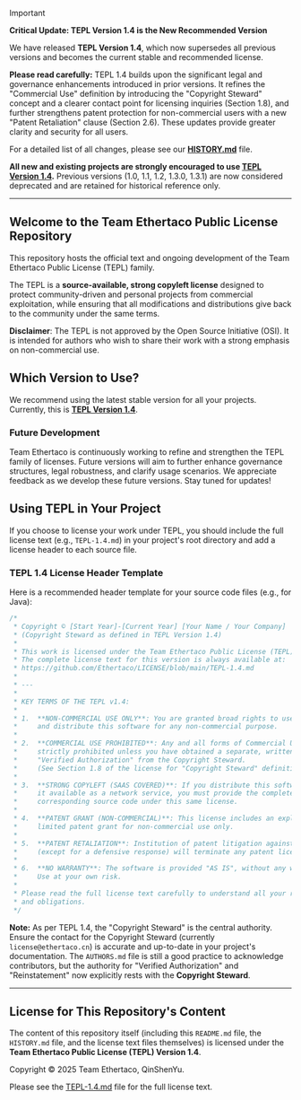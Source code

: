 > [!IMPORTANT]
> **Critical Update: TEPL Version 1.4 is the New Recommended Version**
>
> We have released **TEPL Version 1.4**, which now supersedes all previous versions and becomes the current stable and recommended license.
>
> **Please read carefully:** TEPL 1.4 builds upon the significant legal and governance enhancements introduced in prior versions. It refines the "Commercial Use" definition by introducing the "Copyright Steward" concept and a clearer contact point for licensing inquiries (Section 1.8), and further strengthens patent protection for non-commercial users with a new "Patent Retaliation" clause (Section 2.6). These updates provide greater clarity and security for all users.
>
> For a detailed list of all changes, please see our **[HISTORY.md](HISTORY.md)** file.
>
> **All new and existing projects are strongly encouraged to use [TEPL Version 1.4](TEPL-1.4.md).** Previous versions (1.0, 1.1, 1.2, 1.3.0, 1.3.1) are now considered deprecated and are retained for historical reference only.

---

## Welcome to the Team Ethertaco Public License Repository

This repository hosts the official text and ongoing development of the Team Ethertaco Public License (TEPL) family.

The TEPL is a **source-available, strong copyleft license** designed to protect community-driven and personal projects from commercial exploitation, while ensuring that all modifications and distributions give back to the community under the same terms.

**Disclaimer**: The TEPL is not approved by the Open Source Initiative (OSI). It is intended for authors who wish to share their work with a strong emphasis on non-commercial use.

## Which Version to Use?

We recommend using the latest stable version for all your projects. Currently, this is **[TEPL Version 1.4](TEPL-1.4.md)**.

### Future Development

Team Ethertaco is continuously working to refine and strengthen the TEPL family of licenses. Future versions will aim to further enhance governance structures, legal robustness, and clarify usage scenarios. We appreciate feedback as we develop these future versions. Stay tuned for updates!

## Using TEPL in Your Project

If you choose to license your work under TEPL, you should include the full license text (e.g., `TEPL-1.4.md`) in your project's root directory and add a license header to each source file.

### TEPL 1.4 License Header Template

Here is a recommended header template for your source code files (e.g., for Java):

```java
/*
 * Copyright © [Start Year]-[Current Year] [Your Name / Your Company]
 * (Copyright Steward as defined in TEPL Version 1.4)
 *
 * This work is licensed under the Team Ethertaco Public License (TEPL) Version 1.4.
 * The complete license text for this version is always available at:
 * https://github.com/Ethertaco/LICENSE/blob/main/TEPL-1.4.md
 *
 * ---
 *
 * KEY TERMS OF THE TEPL v1.4:
 *
 * 1.  **NON-COMMERCIAL USE ONLY**: You are granted broad rights to use, modify,
 *     and distribute this software for any non-commercial purpose.
 *
 * 2.  **COMMERCIAL USE PROHIBITED**: Any and all forms of Commercial Use are
 *     strictly prohibited unless you have obtained a separate, written
 *     "Verified Authorization" from the Copyright Steward.
 *     (See Section 1.8 of the license for "Copyright Steward" definition and contact)
 *
 * 3.  **STRONG COPYLEFT (SAAS COVERED)**: If you distribute this software or make
 *     it available as a network service, you must provide the complete and
 *     corresponding source code under this same license.
 *
 * 4.  **PATENT GRANT (NON-COMMERCIAL)**: This license includes an explicit,
 *     limited patent grant for non-commercial use only.
 *
 * 5.  **PATENT RETALIATION**: Institution of patent litigation against any entity
 *     (except for a defensive response) will terminate any patent licenses granted to you.
 *
 * 6.  **NO WARRANTY**: The software is provided "AS IS", without any warranty.
 *     Use at your own risk.
 *
 * Please read the full license text carefully to understand all your rights
 * and obligations.
 */
```

**Note:** As per TEPL 1.4, the "Copyright Steward" is the central authority. Ensure the contact for the Copyright Steward (currently `license@ethertaco.cn`) is accurate and up-to-date in your project's documentation. The `AUTHORS.md` file is still a good practice to acknowledge contributors, but the authority for "Verified Authorization" and "Reinstatement" now explicitly rests with the **Copyright Steward**.

---

## License for This Repository's Content

The content of this repository itself (including this `README.md` file, the `HISTORY.md` file, and the license text files themselves) is licensed under the **Team Ethertaco Public License (TEPL) Version 1.4**.

Copyright © 2025 Team Ethertaco, QinShenYu.

Please see the [TEPL-1.4.md](TEPL-1.4.md) file for the full license text.